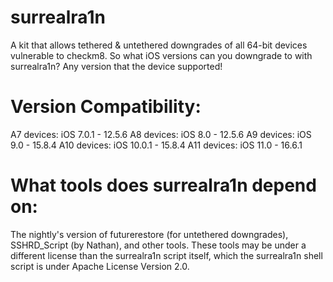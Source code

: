 # surrealra1n

A kit that allows tethered & untethered downgrades of all 64-bit devices vulnerable to checkm8.
So what iOS versions can you downgrade to with surrealra1n? Any version that the device supported!

# Version Compatibility:

A7 devices: iOS 7.0.1 - 12.5.6
A8 devices: iOS 8.0 - 12.5.6
A9 devices: iOS 9.0 - 15.8.4
A10 devices: iOS 10.0.1 - 15.8.4
A11 devices: iOS 11.0 - 16.6.1

# What tools does surrealra1n depend on:

The nightly's version of futurerestore (for untethered downgrades), SSHRD_Script (by Nathan), and other tools.
These tools may be under a different license than the surrealra1n script itself, which the surrealra1n shell script is under Apache License Version 2.0.
